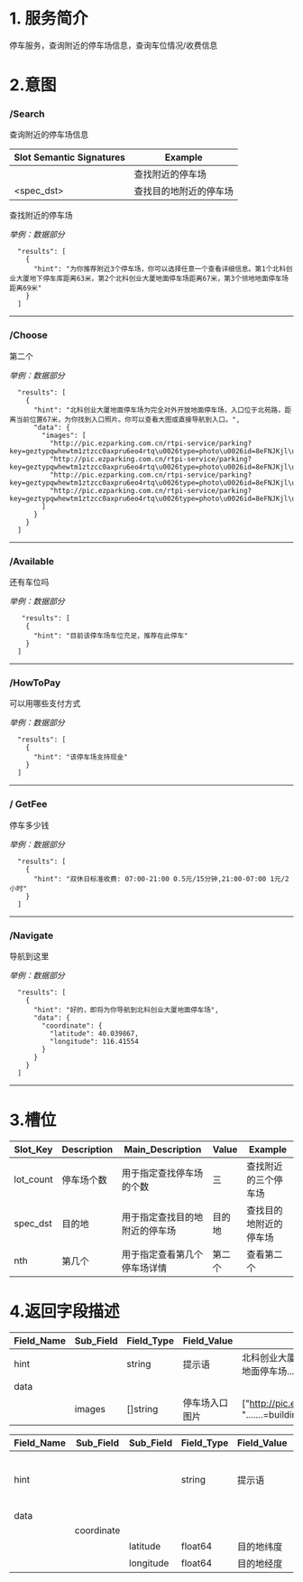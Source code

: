 
# 1. 服务简介

停车服务，查询附近的停车场信息，查询车位情况\/收费信息

# 2.意图

### \/Search

查询附近的停车场信息

| **Slot Semantic Signatures** | **Example** |
| --- | --- |
|  | 查找附近的停车场 |
| &lt;spec_dst&gt; | 查找目的地附近的停车场 |

查找附近的停车场

_举例：数据部分_
```
  "results": [
    {
      "hint": "为你推荐附近3个停车场，你可以选择任意一个查看详细信息。第1个北科创业大厦地下停车库距离63米，第2个北科创业大厦地面停车场距离67米，第3个领地地面停车场距离69米"
    }
  ]  
```

---


### \/Choose
第二个

_举例：数据部分_
```
  "results": [
    {
      "hint": "北科创业大厦地面停车场为完全对外开放地面停车场，入口位于北苑路，距离当前位置67米，为你找到入口照片。你可以查看大图或直接导航到入口。",
      "data": {
        "images": [
          "http://pic.ezparking.com.cn/rtpi-service/parking?key=geztypqwhewtm1ztzcc0axpru6eo4rtq\u0026type=photo\u0026id=8eFNJKjl\u0026file=entrance_ZqMGYnoa.jpg",
          "http://pic.ezparking.com.cn/rtpi-service/parking?key=geztypqwhewtm1ztzcc0axpru6eo4rtq\u0026type=photo\u0026id=8eFNJKjl\u0026file=building_Yg90HemE.jpg",
          "http://pic.ezparking.com.cn/rtpi-service/parking?key=geztypqwhewtm1ztzcc0axpru6eo4rtq\u0026type=photo\u0026id=8eFNJKjl\u0026file=entrance_ZqMGYnoa.jpg",
          "http://pic.ezparking.com.cn/rtpi-service/parking?key=geztypqwhewtm1ztzcc0axpru6eo4rtq\u0026type=photo\u0026id=8eFNJKjl\u0026file=exit_oFkE3v2G.jpg"
        ]
      }
    }
  ]
```

---

### \/Available
还有车位吗

_举例：数据部分_
```
   "results": [
    {
      "hint": "目前该停车场车位充足，推荐在此停车"
    }
  ]
```

---

### \/HowToPay
可以用哪些支付方式

_举例：数据部分_
```
  "results": [
    {
      "hint": "该停车场支持现金"
    }
  ]
```

---

### \/ GetFee
停车多少钱

_举例：数据部分_
```
  "results": [
    {
      "hint": "双休日标准收费: 07:00-21:00 0.5元/15分钟,21:00-07:00 1元/2小时"
    }
  ]
```

---

### \/Navigate
导航到这里

_举例：数据部分_

```
  "results": [
    {
      "hint": "好的，即将为你导航到北科创业大厦地面停车场",
      "data": {
        "coordinate": {
          "latitude": 40.039867,
          "longitude": 116.41554
        }
      }
    }
  ]
```

---


# 3.槽位

| **Slot\_Key** | **Description** | **Main\_Description** | **Value** | **Example** |
| --- | --- | --- | --- | --- |
| lot_count | 停车场个数 | 用于指定查找停车场的个数 | 三 | 查找附近的三个停车场 |
| spec_dst | 目的地 | 用于指定查找目的地附近的停车场 | 目的地 | 查找目的地附近的停车场 |
| nth | 第几个 | 用于指定查看第几个停车场详情 | 第二个 | 查看第二个 |

# 4.返回字段描述

| **Field\_Name** | **Sub\_Field** | **Field\_Type** | **Field\_Value** | **Field\_Example** |
| --- | --- | --- | --- | --- |
| hint |  | string | 提示语 | 北科创业大厦地面停车场为完全对外开放地面停车场...... |
| data |  |  |  |  |
|  | images | []string | 停车场入口图片 | ["http://pic.ezparking.com.cn/rtpi-......", ".......=building_Yg90HemE.jpg"] |



| **Field\_Name** | **Sub\_Field** | **Sub\_Field** | **Field\_Type** | **Field\_Value** | **Field\_Example** |
| --- | --- | --- | --- | --- | --- |
| hint |  |  | string | 提示语 | 北科创业大厦地面停车场为完全对外开放地面停车场...... |
| data |  |  |  |  |  |
|  | coordinate |  |  |  |  |
|  |  | latitude | float64 | 目的地纬度 | 40.039867 |
|  |  | longitude | float64 | 目的地经度 | 116.41554 |


